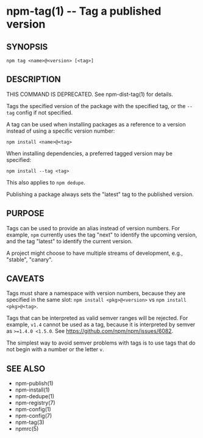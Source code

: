 npm-tag(1) -- Tag a published version
=====================================


























<extoc></extoc>

## SYNOPSIS

    npm tag <name>@<version> [<tag>]

## DESCRIPTION

THIS COMMAND IS DEPRECATED. See npm-dist-tag(1) for details.

Tags the specified version of the package with the specified tag, or the
`--tag` config if not specified.

A tag can be used when installing packages as a reference to a version instead
of using a specific version number:

    npm install <name>@<tag>

When installing dependencies, a preferred tagged version may be specified:

    npm install --tag <tag>

This also applies to `npm dedupe`.

Publishing a package always sets the "latest" tag to the published version.

## PURPOSE

Tags can be used to provide an alias instead of version numbers.  For
example, `npm` currently uses the tag "next" to identify the upcoming
version, and the tag "latest" to identify the current version.

A project might choose to have multiple streams of development, e.g.,
"stable", "canary".

## CAVEATS

Tags must share a namespace with version numbers, because they are
specified in the same slot: `npm install <pkg>@<version>` vs `npm
install <pkg>@<tag>`.

Tags that can be interpreted as valid semver ranges will be
rejected. For example, `v1.4` cannot be used as a tag, because it is
interpreted by semver as `>=1.4.0 <1.5.0`.  See
<https://github.com/npm/npm/issues/6082>.

The simplest way to avoid semver problems with tags is to use tags
that do not begin with a number or the letter `v`.

## SEE ALSO

* npm-publish(1)
* npm-install(1)
* npm-dedupe(1)
* npm-registry(7)
* npm-config(1)
* npm-config(7)
* npm-tag(3)
* npmrc(5)
